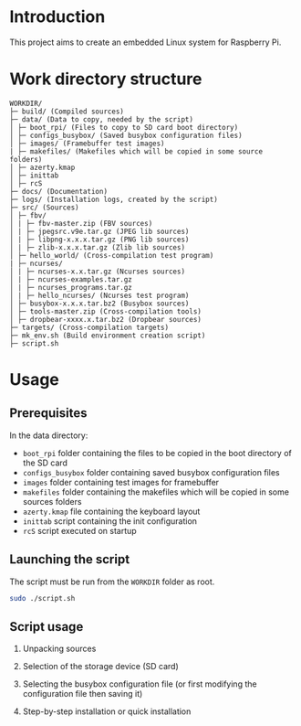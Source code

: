 # Introduction

This project aims to create an embedded Linux system for Raspberry Pi.

# Work directory structure

```
WORKDIR/
├─ build/ (Compiled sources)
├─ data/ (Data to copy, needed by the script)
│ ├─ boot_rpi/ (Files to copy to SD card boot directory)
│ ├─ configs_busybox/ (Saved busybox configuration files)
│ ├─ images/ (Framebuffer test images)
| ├─ makefiles/ (Makefiles which will be copied in some source folders)
│ ├─ azerty.kmap
│ ├─ inittab
│ ├─ rcS
├─ docs/ (Documentation)
├─ logs/ (Installation logs, created by the script)
├─ src/ (Sources)
│ ├─ fbv/
│ | ├─ fbv-master.zip (FBV sources)
│ | ├─ jpegsrc.v9e.tar.gz (JPEG lib sources)
│ | ├─ libpng-x.x.x.tar.gz (PNG lib sources)
│ | ├─ zlib-x.x.x.tar.gz (Zlib lib sources)
│ ├─ hello_world/ (Cross-compilation test program)
| ├─ ncurses/
│ | ├─ ncurses-x.x.tar.gz (Ncurses sources)
│ | ├─ ncurses-examples.tar.gz
│ | ├─ ncurses_programs.tar.gz
│ | ├─ hello_ncurses/ (Ncurses test program)
│ ├─ busybox-x.x.x.tar.bz2 (Busybox sources)
│ ├─ tools-master.zip (Cross-compilation tools)
│ ├─ dropbear-xxxx.x.tar.bz2 (Dropbear sources)
├─ targets/ (Cross-compilation targets)
├─ mk_env.sh (Build environment creation script)
├─ script.sh
```

# Usage

## Prerequisites

In the data directory:
- `boot_rpi` folder containing the files to be copied in the boot directory of the SD card
- `configs_busybox` folder containing saved busybox configuration files
- `images` folder containing test images for framebuffer
- `makefiles` folder containing the makefiles which will be copied in some sources folders
- `azerty.kmap` file containing the keyboard layout
- `inittab` script containing the init configuration
- `rcS` script executed on startup

## Launching the script

The script must be run from the `WORKDIR` folder as root.

```bash
sudo ./script.sh
```

## Script usage

1. Unpacking sources

2. Selection of the storage device (SD card)

3. Selecting the busybox configuration file (or first modifying the configuration file then saving it)

4. Step-by-step installation or quick installation
